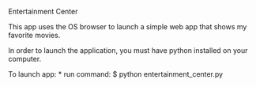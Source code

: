 Entertainment Center

This app uses the OS browser to launch a simple web app that shows my favorite movies.

In order to launch the application, you must have python installed on your computer.

To launch app:
	* run command: $ python entertainment_center.py
